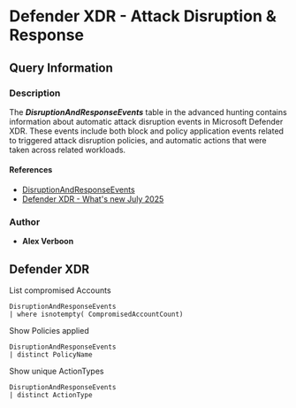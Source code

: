# Defender XDR - Attack Disruption & Response

## Query Information

### Description

The ***DisruptionAndResponseEvents*** table in the advanced hunting contains information about automatic attack disruption events in Microsoft Defender XDR. These events include both block and policy application events related to triggered attack disruption policies, and automatic actions that were taken across related workloads.

#### References

- [DisruptionAndResponseEvents](https://learn.microsoft.com/en-us/defender-xdr/advanced-hunting-disruptionandresponseevents-table)
- [Defender XDR - What's new July 2025](https://learn.microsoft.com/en-us/defender-xdr/whats-new#july-2025)

### Author

- **Alex Verboon**

## Defender XDR

List compromised Accounts

```kql
DisruptionAndResponseEvents
| where isnotempty( CompromisedAccountCount)
```

Show Policies applied

```kql
DisruptionAndResponseEvents
| distinct PolicyName
```

Show unique ActionTypes

```kql
DisruptionAndResponseEvents
| distinct ActionType
```

